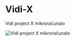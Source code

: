 # Vidi-X
Vidi project X mikroračunalo

![Vidi project X mikroračunalo](https://vidilab.com/media/k2/items/cache/4b88ed982c8560839411b24068b91abb_XL.jpg)
